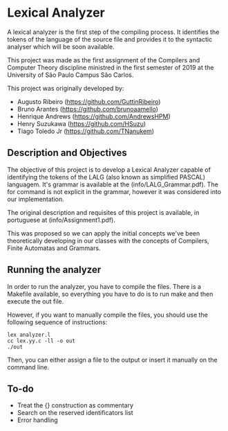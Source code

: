 # Lexical Analyzer

A lexical analyzer is the first step of the compiling process. It identifies the tokens of the language of the source file and provides it to the syntactic analyser which will be soon available.

This project was made as the first assignment of the Compilers and Computer Theory discipline ministred in the first semester of 2019 at the University of São Paulo Campus São Carlos.

This project was originally developed by:
* Augusto Ribeiro (https://github.com/GuttinRibeiro)
* Bruno Arantes (https://github.com/brunoaamello)
* Henrique Andrews (https://github.com/AndrewsHPM)
* Henry Suzukawa (https://github.com/HSuzu)
* Tiago Toledo Jr (https://github.com/TNanukem)

## Description and Objectives

The objective of this project is to develop a Lexical Analyzer capable of identifying the tokens of the LALG (also known as simplified PASCAL) languagem. It's grammar is available at the (info/LALG_Grammar.pdf). The for command is not explicit in the grammar, however it was considered into our implementation.

The original description and requisites of this project is available, in portuguese at (info/Assignment1.pdf).

This was proposed so we can apply the initial concepts we've been theoretically developing in our classes with the concepts of Compilers, Finite Automatas and Grammars.

## Running the analyzer

In order to run the analyzer, you have to compile the files. There is a Makefile available, so everything you have to do is to run make and then execute the out file.

However, if you want to manually compile the files, you should use the following sequence of instructions:

~~~~
lex analyzer.l
cc lex.yy.c -ll -o out
./out
~~~~

Then, you can either assign a file to the output or insert it manually on the command line.

## To-do

* Treat the {} construction as commentary
* Search on the reserved identificators list
* Error handling
